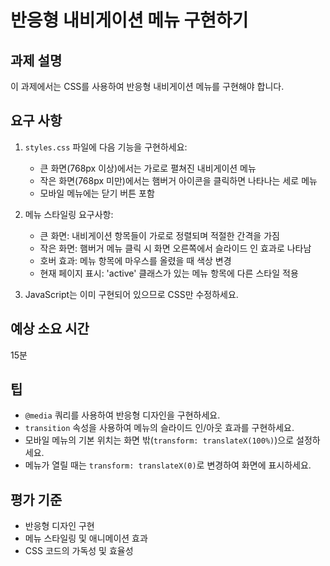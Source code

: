 # 반응형 내비게이션 메뉴 구현하기

## 과제 설명

이 과제에서는 CSS를 사용하여 반응형 내비게이션 메뉴를 구현해야 합니다.

## 요구 사항

1. `styles.css` 파일에 다음 기능을 구현하세요:
   - 큰 화면(768px 이상)에서는 가로로 펼쳐진 내비게이션 메뉴
   - 작은 화면(768px 미만)에서는 햄버거 아이콘을 클릭하면 나타나는 세로 메뉴
   - 모바일 메뉴에는 닫기 버튼 포함
   
2. 메뉴 스타일링 요구사항:
   - 큰 화면: 내비게이션 항목들이 가로로 정렬되며 적절한 간격을 가짐
   - 작은 화면: 햄버거 메뉴 클릭 시 화면 오른쪽에서 슬라이드 인 효과로 나타남
   - 호버 효과: 메뉴 항목에 마우스를 올렸을 때 색상 변경
   - 현재 페이지 표시: 'active' 클래스가 있는 메뉴 항목에 다른 스타일 적용

3. JavaScript는 이미 구현되어 있으므로 CSS만 수정하세요.

## 예상 소요 시간

15분

## 팁

- `@media` 쿼리를 사용하여 반응형 디자인을 구현하세요.
- `transition` 속성을 사용하여 메뉴의 슬라이드 인/아웃 효과를 구현하세요.
- 모바일 메뉴의 기본 위치는 화면 밖(`transform: translateX(100%)`)으로 설정하세요.
- 메뉴가 열릴 때는 `transform: translateX(0)`로 변경하여 화면에 표시하세요.

## 평가 기준

- 반응형 디자인 구현
- 메뉴 스타일링 및 애니메이션 효과
- CSS 코드의 가독성 및 효율성
